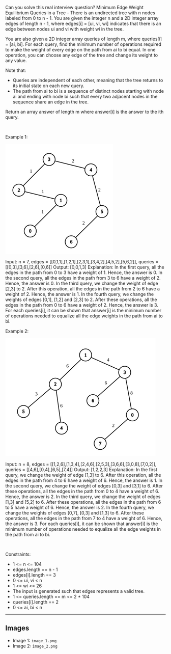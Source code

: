 Can you solve this real interview question? Minimum Edge Weight Equilibrium Queries in a Tree - There is an undirected tree with n nodes labeled from 0 to n - 1. You are given the integer n and a 2D integer array edges of length n - 1, where edges[i] = [ui, vi, wi] indicates that there is an edge between nodes ui and vi with weight wi in the tree.

You are also given a 2D integer array queries of length m, where queries[i] = [ai, bi]. For each query, find the minimum number of operations required to make the weight of every edge on the path from ai to bi equal. In one operation, you can choose any edge of the tree and change its weight to any value.

Note that:

 * Queries are independent of each other, meaning that the tree returns to its initial state on each new query.
 * The path from ai to bi is a sequence of distinct nodes starting with node ai and ending with node bi such that every two adjacent nodes in the sequence share an edge in the tree.

Return an array answer of length m where answer[i] is the answer to the ith query.

 

Example 1:

![Example 1](./image_1.png)


Input: n = 7, edges = [[0,1,1],[1,2,1],[2,3,1],[3,4,2],[4,5,2],[5,6,2]], queries = [[0,3],[3,6],[2,6],[0,6]]
Output: [0,0,1,3]
Explanation: In the first query, all the edges in the path from 0 to 3 have a weight of 1. Hence, the answer is 0.
In the second query, all the edges in the path from 3 to 6 have a weight of 2. Hence, the answer is 0.
In the third query, we change the weight of edge [2,3] to 2. After this operation, all the edges in the path from 2 to 6 have a weight of 2. Hence, the answer is 1.
In the fourth query, we change the weights of edges [0,1], [1,2] and [2,3] to 2. After these operations, all the edges in the path from 0 to 6 have a weight of 2. Hence, the answer is 3.
For each queries[i], it can be shown that answer[i] is the minimum number of operations needed to equalize all the edge weights in the path from ai to bi.


Example 2:

![Example 2](./image_2.png)


Input: n = 8, edges = [[1,2,6],[1,3,4],[2,4,6],[2,5,3],[3,6,6],[3,0,8],[7,0,2]], queries = [[4,6],[0,4],[6,5],[7,4]]
Output: [1,2,2,3]
Explanation: In the first query, we change the weight of edge [1,3] to 6. After this operation, all the edges in the path from 4 to 6 have a weight of 6. Hence, the answer is 1.
In the second query, we change the weight of edges [0,3] and [3,1] to 6. After these operations, all the edges in the path from 0 to 4 have a weight of 6. Hence, the answer is 2.
In the third query, we change the weight of edges [1,3] and [5,2] to 6. After these operations, all the edges in the path from 6 to 5 have a weight of 6. Hence, the answer is 2.
In the fourth query, we change the weights of edges [0,7], [0,3] and [1,3] to 6. After these operations, all the edges in the path from 7 to 4 have a weight of 6. Hence, the answer is 3.
For each queries[i], it can be shown that answer[i] is the minimum number of operations needed to equalize all the edge weights in the path from ai to bi.


 

Constraints:

 * 1 <= n <= 104
 * edges.length == n - 1
 * edges[i].length == 3
 * 0 <= ui, vi < n
 * 1 <= wi <= 26
 * The input is generated such that edges represents a valid tree.
 * 1 <= queries.length == m <= 2 * 104
 * queries[i].length == 2
 * 0 <= ai, bi < n

---

## Images

- Image 1: `image_1.png`
- Image 2: `image_2.png`
